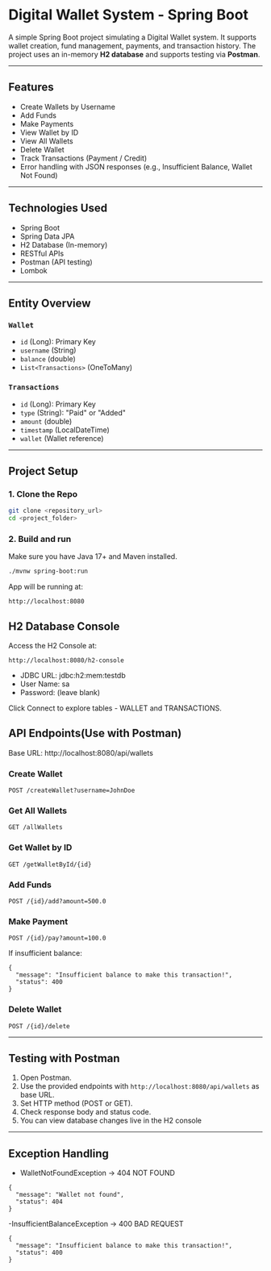 # Digital Wallet System - Spring Boot

A simple Spring Boot project simulating a Digital Wallet system. It supports wallet creation, fund management, payments, and transaction history. The project uses an in-memory **H2 database** and supports testing via **Postman**.

---

## Features

- Create Wallets by Username
- Add Funds
- Make Payments
- View Wallet by ID
- View All Wallets
- Delete Wallet
- Track Transactions (Payment / Credit)
- Error handling with JSON responses (e.g., Insufficient Balance, Wallet Not Found)

---

##  Technologies Used

- Spring Boot
- Spring Data JPA
- H2 Database (In-memory)
- RESTful APIs
- Postman (API testing)
- Lombok

---

##  Entity Overview

### `Wallet`
- `id` (Long): Primary Key
- `username` (String)
- `balance` (double)
- `List<Transactions>` (OneToMany)

### `Transactions`
- `id` (Long): Primary Key
- `type` (String): "Paid" or "Added"
- `amount` (double)
- `timestamp` (LocalDateTime)
- `wallet` (Wallet reference)

---

## Project Setup

###  1. Clone the Repo

```bash
git clone <repository_url>
cd <project_folder>
```

### 2. Build and run
Make sure you have Java 17+ and Maven installed.
```bash
./mvnw spring-boot:run
```
App will be running at:
```
http://localhost:8080
```

## H2 Database Console
Access the H2 Console at:
```
http://localhost:8080/h2-console
```
- JDBC URL: jdbc:h2:mem:testdb
- User Name: sa
- Password: (leave blank)

Click Connect to explore tables - WALLET and TRANSACTIONS.

## API Endpoints(Use with Postman)
Base URL: http://localhost:8080/api/wallets

### Create Wallet 
```
POST /createWallet?username=JohnDoe
```
### Get All Wallets
```
GET /allWallets
```
### Get Wallet by ID 
```
GET /getWalletById/{id}

```
### Add Funds
```
POST /{id}/add?amount=500.0
```

### Make Payment
```
POST /{id}/pay?amount=100.0

```
If insufficient balance:
```
{
  "message": "Insufficient balance to make this transaction!",
  "status": 400
}
```

### Delete Wallet
```
POST /{id}/delete
```

---
## Testing with Postman
1. Open Postman.
2. Use the provided endpoints with `http://localhost:8080/api/wallets` as base URL.
3. Set HTTP method (POST or GET).
4. Check response body and status code.
5. You can view database changes live in the H2 console

---

## Exception Handling

- WalletNotFoundException → 404 NOT FOUND
```
{
  "message": "Wallet not found",
  "status": 404
}
```

-InsufficientBalanceException → 400 BAD REQUEST
```
{
  "message": "Insufficient balance to make this transaction!",
  "status": 400
}
```
